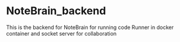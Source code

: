 # NoteBrain_backend
This is the backend for NoteBrain for running code Runner in docker container and socket server for collaboration
